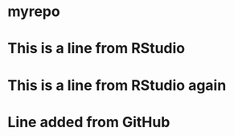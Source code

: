 # myrepo
# This is a line from RStudio
# This is a line from RStudio again
# Line added from GitHub
